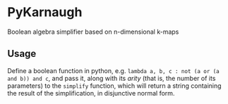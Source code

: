 # PyKarnaugh
Boolean algebra simplifier based on n-dimensional k-maps

## Usage

Define a boolean function in python, e.g. `lambda a, b, c : not (a or (a and b)) and c`, and pass it, along with its *arity* (that is, the number of its parameters) to the `simplify` function, which will return a string containing the result of the simplification, in disjunctive normal form.
